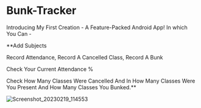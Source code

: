 # Bunk-Tracker

Introducing My First Creation - A Feature-Packed Android App! In which You Can -

**Add Subjects

Record Attendance, Record A Cancelled Class, Record A Bunk

Check Your Current Attendance % 

Check How Many Classes Were Cancelled And In How Many Classes Were You Present And How Many Classes You Bunked.**

![Screenshot_20230219_114553](https://user-images.githubusercontent.com/115345805/219932551-bc1246d4-9ba4-433e-87ed-1aa0d744760f.jpg)


